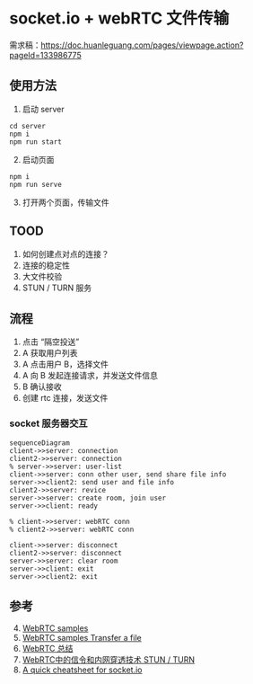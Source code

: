 # socket.io + webRTC 文件传输

需求稿：https://doc.huanleguang.com/pages/viewpage.action?pageId=133986775

## 使用方法

1. 启动  server
```
cd server
npm i
npm run start
```

2. 启动页面
```
npm i
npm run serve
```

3. 打开两个页面，传输文件

## TOOD
1. 如何创建点对点的连接？
2. 连接的稳定性
3. 大文件校验
4. STUN / TURN 服务

## 流程

1. 点击 “隔空投送”
2. A 获取用户列表
3. A 点击用户 B，选择文件
4. A 向 B 发起连接请求，并发送文件信息
5. B 确认接收
6. 创建 rtc 连接，发送文件

### socket 服务器交互
```mermaid
sequenceDiagram
client->>server: connection
client2->>server: connection
% server->>server: user-list
client->>server: conn other user, send share file info
server->>client2: send user and file info
client2->>server: revice
server->>server: create room, join user
server->>client: ready

% client->>server: webRTC conn
% client2->>server: webRTC conn

client->>server: disconnect
client2->>server: disconnect
server->>server: clear room
server->>client: exit
server->>client2: exit
```



## 参考
4. [WebRTC samples](https://webrtc.github.io/samples/)
1. [WebRTC samples Transfer a file](https://webrtc.github.io/samples/src/content/datachannel/filetransfer/)
2. [WebRTC 总结](https://ejin66.github.io/2018/09/03/webrtc-summary.html)
3. [WebRTC中的信令和内网穿透技术 STUN / TURN](https://blog.csdn.net/shaosunrise/article/details/83627828)
5. [A quick cheatsheet for socket.io](https://gist.github.com/alexpchin/3f257d0bb813e2c8c476)
